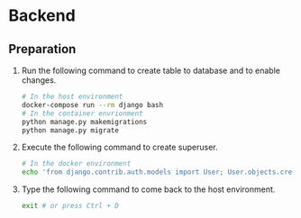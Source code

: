 # Backend
## Preparation
1. Run the following command to create table to database and to enable changes.

    ```bash
    # In the host environment
    docker-compose run --rm django bash
    # In the container envrionment
    python manage.py makemigrations
    python manage.py migrate
    ```

1. Execute the following command to create superuser.

    ```bash
    # In the docker environment
    echo 'from django.contrib.auth.models import User; User.objects.create_superuser("'${DJANGO_SUPERUSER_NAME}'", "'${DJANGO_SUPERUSER_EMAIL}'", "'${DJANGO_SUPERUSER_PASSWORD}'")' | python manage.py shell
    ```

1. Type the following command to come back to the host environment.

    ```bash
    exit # or press Ctrl + D
    ```